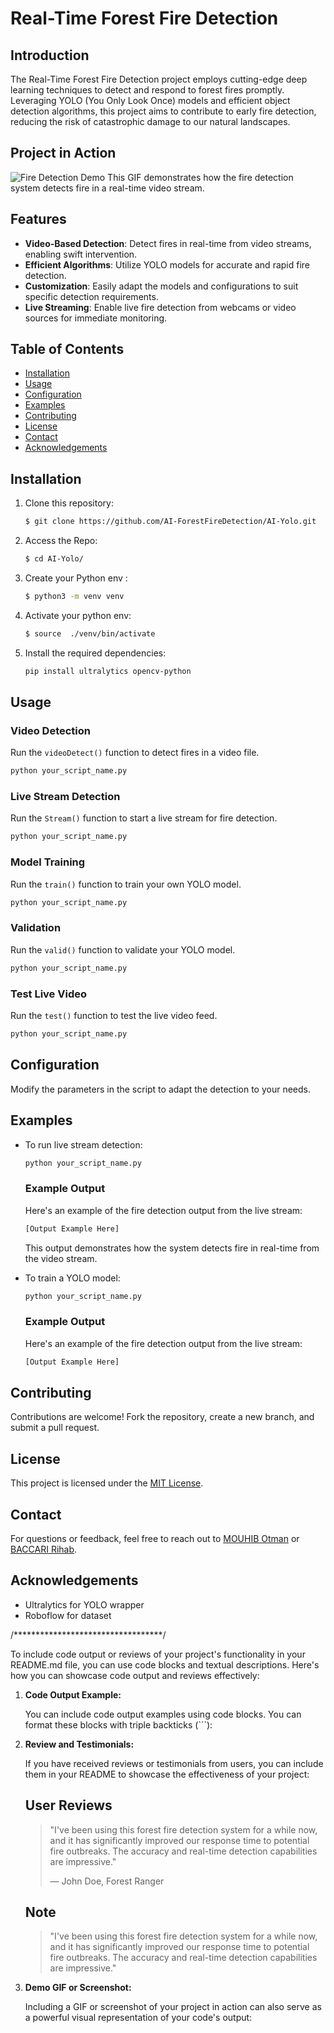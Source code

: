 



# Real-Time Forest Fire Detection
   ## Introduction

The Real-Time Forest Fire Detection project employs cutting-edge deep learning techniques to detect and respond to forest fires promptly. Leveraging YOLO (You Only Look Once) models and efficient object detection algorithms, this project aims to contribute to early fire detection, reducing the risk of catastrophic damage to our natural landscapes.

   ## Project in Action
   ![Fire Detection Demo](2.mp4_out.gif)
   This GIF demonstrates how the fire detection system detects fire in a real-time video stream.
 

## Features

- **Video-Based Detection**: Detect fires in real-time from video streams, enabling swift intervention.
- **Efficient Algorithms**: Utilize YOLO models for accurate and rapid fire detection.
- **Customization**: Easily adapt the models and configurations to suit specific detection requirements.
- **Live Streaming**: Enable live fire detection from webcams or video sources for immediate monitoring.

## Table of Contents

- [Installation](#installation)
- [Usage](#usage)
- [Configuration](#configuration)
- [Examples](#examples)
- [Contributing](#contributing)
- [License](#license)
- [Contact](#contact)
- [Acknowledgements](#acknowledgements)

## Installation

1. Clone this repository:
   ```sh
   $ git clone https://github.com/AI-ForestFireDetection/AI-Yolo.git
   ```
2. Access the Repo:
   ```sh
   $ cd AI-Yolo/
   ```
3. Create your Python env :
   ```sh
   $ python3 -m venv venv
   ```
4. Activate your python env:
   ```sh
   $ source  ./venv/bin/activate
   ```
5. Install the required dependencies:
   ```sh
   pip install ultralytics opencv-python
   ```

## Usage

### Video Detection

Run the `videoDetect()` function to detect fires in a video file.

```sh
python your_script_name.py
```

### Live Stream Detection

Run the `Stream()` function to start a live stream for fire detection.

```sh
python your_script_name.py
```

### Model Training

Run the `train()` function to train your own YOLO model.

```sh
python your_script_name.py
```

### Validation

Run the `valid()` function to validate your YOLO model.

```sh
python your_script_name.py
```

### Test Live Video

Run the `test()` function to test the live video feed.

```sh
python your_script_name.py
```

## Configuration

Modify the parameters in the script to adapt the detection to your needs.

## Examples

- To run live stream detection:
  ```sh
  python your_script_name.py
  ```
 
   ### Example Output

   Here's an example of the fire detection output from the live stream:

   ```python
   [Output Example Here]
   ```
  This output demonstrates how the system detects fire in real-time from the video stream.


- To train a YOLO model:
  ```sh
  python your_script_name.py
  ```
  ### Example Output

   Here's an example of the fire detection output from the live stream:

   ```python
   [Output Example Here]
   ```

## Contributing

Contributions are welcome! Fork the repository, create a new branch, and submit a pull request.

## License

This project is licensed under the [MIT License](LICENSE).

## Contact

For questions or feedback, feel free to reach out to [MOUHIB Otman](mailto:mouhib.otm@gmail.com) or [BACCARI Rihab](mailto:mouhib.otm@gmail.com).

## Acknowledgements

- Ultralytics for YOLO wrapper
- Roboflow for dataset



/**********************************/


To include code output or reviews of your project's functionality in your README.md file, you can use code blocks and textual descriptions. Here's how you can showcase code output and reviews effectively:

1. **Code Output Example:**
   
   You can include code output examples using code blocks. You can format these blocks with triple backticks (\```):


2. **Review and Testimonials:**
   
   If you have received reviews or testimonials from users, you can include them in your README to showcase the effectiveness of your project:

  
   ## User Reviews

   > "I've been using this forest fire detection system for a while now, and it has significantly improved our response time to potential fire outbreaks. The accuracy and real-time detection capabilities are impressive."
   >
   > — John Doe, Forest Ranger

   ## Note

   > "I've been using this forest fire detection system for a while now, and it has significantly improved our response time to potential fire outbreaks. The accuracy and real-time detection capabilities are impressive."
   
   

3. **Demo GIF or Screenshot:**

   Including a GIF or screenshot of your project in action can also serve as a powerful visual representation of your code's output:

  
